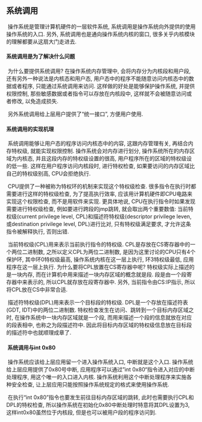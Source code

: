 ## 系统调用

​		操作系统是管理计算机硬件的一层软件系统,  系统调用是操作系统向外提供的使用操作系统的入口.  另外,  系统调用也是通向操作系统内核的窗口,  很多关乎内核模块的理解都要从这扇大门走进去.

#### 系统调用是为了解决什么问题

​        为什么要提供系统调用?  在操作系统内存管理中,  会将内存分为内核段和用户段,  还有另外一种说法是内核态和用户态,  用户态中的程序不能随意访问内核态中的数据或者程序,  只能通过系统调用来访问.  这样做的好处是能够保护操作系统, 并提供权限控制,  那些敏感数据或者指令可以存放在内核段中,  这样就不会被随意访问或者修改,  以免造成损失.

​		另外系统调用给上层用户提供了“统一接口”,  方便用户使用.

#### 系统调用的实现机理

​       系统调用能够让用户态的程序访问内核态中的内容,  这跟内存管理有关,  再结合内存特权级,  就能实现权限控制.  操作系统会对内存进行划分,  操作系统所在的内存区域为内核态,  并且这段内存的特权级设置的很高,  用户程序所在的区域的特权级设的低一些.  这样在用户程序访问内核段时,  进行特权检查,  如果要访问的内存区域比自己的特权级别高,  CPU会拒绝执行.

​		CPU提供了一种被称为特权环的机制来实现这个特权级检查.  很多指令在执行时都需要进行这样的特权级检查,  为了提高执行效率,  应该用计算机硬件即CPU电路来实现这个权限检查,  而不是用软件来实现.  更具体地说,  CPU在执行指令时如果发现需要进行特权级检查,  例如要进行跨段的jmp跳转,  就会取出两个重要数值:  当前特权级(current privilege level, CPL)和描述符特权级(descriptor privilege leven, 或destination privilege level, DPL)进行比对,  只有特权级满足要求,  才允许这条指令被解释执行,  否则出错.

​		当前特权级(CPL)用来表示当前执行指令的特权级.  CPL是存放在CS寄存器中的一个两位二进制数,  之所以定义CPL为两位二进制数,  是因为这里讨论的CPU只有4个保护环,  其中环0特权级最高,  操作系统内核在这一层上执行, 环3特权级最低,  应用程序在这一层上执行.  为什么要将CPL放置在CS寄存器中呢?  特权级实际上描述的是一块内存,  而在计算机中用来描述一块内存区域的概念就是段.  段是由一个段寄存器中来表示的,  所以CPL就存放在段寄存器中.  另外,  当前指令由CS:IP指示,  所以将CPL放在CS中非常合适.

​		描述符特权级(DPL)用来表示一个目标段的特权级.  DPL是一个存放在描述符表(GDT, IDT)中的两位二进制数.  特权检查发生在访问、跳转到一个目标内存区域之时,  在操作系统中一块内存区域就是一个段,  而用来描述一个段的信息就放在对应的段表相中,  也称之为段描述符中.  因此将目标内存区域的特权级信息放在目标段的描述符中也就顺理成章了.　

####  系统调用与int 0x80

​		操作系统应该给上层应用留一个进入操作系统入口,  中断就是这个入口.  操作系统给上层应用提供了0x80号中断,  应用程序可以通过”int 0x80“指令进入对应的中断处理程序,  用这个唯一的入口进入内核.  操作系统利用这个中断处理程序来实施各种安全检查,  让上层应用只能按照操作系统规定的格式来使用操作系统.

​		在执行“int 0x80”指令也要发生前往目标内存区域的跳转,  此时也需要执行CPL和DPL的特权检查,  所以操作系统在初始化0x80中断处理时特意将其DPL设置为3,  这样int0x80虽然位于内核段,  但是也可以被用户段的程序访问到.